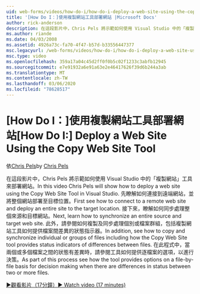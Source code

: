 ```yaml
---
uid: web-forms/videos/how-do-i/how-do-i-deploy-a-web-site-using-the-copy-web-site-tool
title: '[How Do I：]使用複製網站工具部署網站 |Microsoft Docs'
author: rick-anderson
description: 在這段影片中，Chris Pels 將示範如何使用 Visual Studio 中的「複製網站」工具來部署網站。 請先參閱如何連接到遠端網站 。
ms.author: riande
ms.date: 04/03/2008
ms.assetid: 4926a73c-fa70-4f47-b57d-b33556447377
msc.legacyurl: /web-forms/videos/how-do-i/how-do-i-deploy-a-web-site-using-the-copy-web-site-tool
msc.type: video
ms.openlocfilehash: 359a17a04c45d2ff0f0b5c02f1233c3abfb12945
ms.sourcegitcommit: e7e91932a6e91a63e2e46417626f39d6b244a3ab
ms.translationtype: MT
ms.contentlocale: zh-TW
ms.lasthandoff: 03/06/2020
ms.locfileid: "78628517"
---
```

# <a name="how-do-i-deploy-a-web-site-using-the-copy-web-site-tool"></a><span data-ttu-id="7413d-104">[How Do I：]使用複製網站工具部署網站</span><span class="sxs-lookup"><span data-stu-id="7413d-104">[How Do I:] Deploy a Web Site Using the Copy Web Site Tool</span></span>

<span data-ttu-id="7413d-105">依[Chris Pels](https://twitter.com/chrispels)</span><span class="sxs-lookup"><span data-stu-id="7413d-105">by [Chris Pels](https://twitter.com/chrispels)</span></span>

<span data-ttu-id="7413d-106">在這段影片中，Chris Pels 將示範如何使用 Visual Studio 中的「複製網站」工具來部署網站。</span><span class="sxs-lookup"><span data-stu-id="7413d-106">In this video Chris Pels will show how to deploy a web site using the Copy Web Site Tool in Visual Studio.</span></span> <span data-ttu-id="7413d-107">先瞭解如何連接到遠端網站，並將整個網站部署至目標位置。</span><span class="sxs-lookup"><span data-stu-id="7413d-107">First see how to connect to a remote web site and deploy an entire site to the target location.</span></span> <span data-ttu-id="7413d-108">接下來，瞭解如何同步處理整個來源和目標網站。</span><span class="sxs-lookup"><span data-stu-id="7413d-108">Next, learn how to synchronize an entire source and target web site.</span></span> <span data-ttu-id="7413d-109">此外，請參閱如何複製及同步處理個別或檔案群組，包括複製網站工具如何提供檔案間差異的狀態指示器。</span><span class="sxs-lookup"><span data-stu-id="7413d-109">In addition, see how to copy and synchronize individual or groups of files including how the Copy Web Site tool provides status indicators of differences between files.</span></span> <span data-ttu-id="7413d-110">在此程式中，當兩個或多個檔案之間的狀態有差異時，請參閱工具如何提供逐檔案的選項，以進行決策。</span><span class="sxs-lookup"><span data-stu-id="7413d-110">As part of this process see how the tool provides options on a file-by-file basis for decision making when there are differences in status between two or more files.</span></span>

[<span data-ttu-id="7413d-111">&#9654;觀看影片（17分鐘）</span><span class="sxs-lookup"><span data-stu-id="7413d-111">&#9654; Watch video (17 minutes)</span></span>](https://channel9.msdn.com/Blogs/ASP-NET-Site-Videos/how-do-i-deploy-a-web-site-using-the-copy-web-site-tool)
